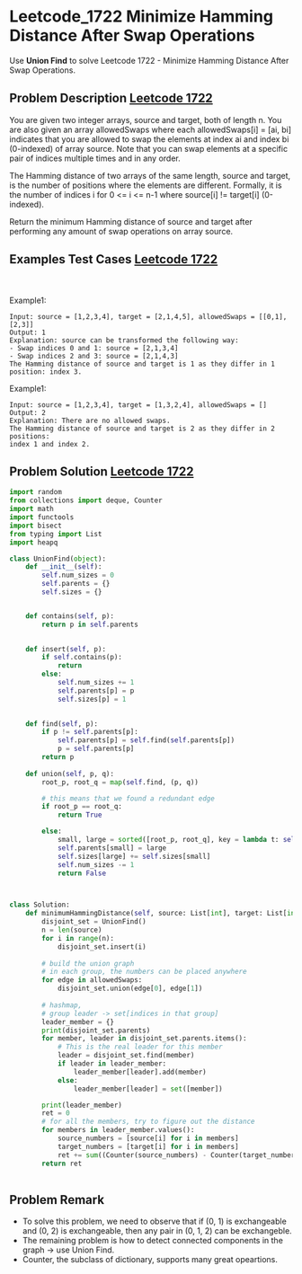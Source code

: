 # Leetcode_1722 Minimize Hamming Distance After Swap Operations


Use **Union Find** to solve Leetcode 1722 - Minimize Hamming Distance After Swap Operations.
<!--more-->

## Problem Description [Leetcode 1722](https://leetcode.com/problems/minimize-hamming-distance-after-swap-operations/)

<p>
You are given two integer arrays, source and target, both of length n. You are also given an array allowedSwaps where each allowedSwaps[i] = [ai, bi] indicates that you are allowed to swap the elements at index ai and index bi (0-indexed) of array source. Note that you can swap elements at a specific pair of indices multiple times and in any order.

The Hamming distance of two arrays of the same length, source and target, is the number of positions where the elements are different. Formally, it is the number of indices i for 0 <= i <= n-1 where source[i] != target[i] (0-indexed).

Return the minimum Hamming distance of source and target after performing any amount of swap operations on array source.
</p>


## Examples Test Cases [Leetcode 1722](https://leetcode.com/problems/minimize-hamming-distance-after-swap-operations/)
<br>


<br>
Example1:
<br>

```
Input: source = [1,2,3,4], target = [2,1,4,5], allowedSwaps = [[0,1],[2,3]]
Output: 1
Explanation: source can be transformed the following way:
- Swap indices 0 and 1: source = [2,1,3,4]
- Swap indices 2 and 3: source = [2,1,4,3]
The Hamming distance of source and target is 1 as they differ in 1 position: index 3.
```


Example1:
<br>

```
Input: source = [1,2,3,4], target = [1,3,2,4], allowedSwaps = []
Output: 2
Explanation: There are no allowed swaps.
The Hamming distance of source and target is 2 as they differ in 2 positions: 
index 1 and index 2.
```

## Problem Solution [Leetcode 1722](https://leetcode.com/problems/minimize-hamming-distance-after-swap-operations/)

```python
import random
from collections import deque, Counter
import math
import functools
import bisect
from typing import List
import heapq

class UnionFind(object):
    def __init__(self):
        self.num_sizes = 0
        self.parents = {}
        self.sizes = {}


    def contains(self, p):
        return p in self.parents
    

    def insert(self, p):
        if self.contains(p):
            return 
        else:
            self.num_sizes += 1
            self.parents[p] = p
            self.sizes[p] = 1
    

    def find(self, p):
        if p != self.parents[p]:
            self.parents[p] = self.find(self.parents[p])
            p = self.parents[p]
        return p
    
    def union(self, p, q):
        root_p, root_q = map(self.find, (p, q))

        # this means that we found a redundant edge
        if root_p == root_q:
            return True

        else:
            small, large = sorted([root_p, root_q], key = lambda t: self.sizes[t])
            self.parents[small] = large
            self.sizes[large] += self.sizes[small]
            self.num_sizes -= 1
            return False



class Solution:
    def minimumHammingDistance(self, source: List[int], target: List[int], allowedSwaps: List[List[int]]) -> int:
        disjoint_set = UnionFind()
        n = len(source)
        for i in range(n):
            disjoint_set.insert(i)
        
        # build the union graph
        # in each group, the numbers can be placed anywhere
        for edge in allowedSwaps:
            disjoint_set.union(edge[0], edge[1])
        
        # hashmap, 
        # group leader -> set[indices in that group]
        leader_member = {}
        print(disjoint_set.parents)
        for member, leader in disjoint_set.parents.items():
            # This is the real leader for this member
            leader = disjoint_set.find(member)
            if leader in leader_member:
                leader_member[leader].add(member)
            else:
                leader_member[leader] = set([member])

        print(leader_member)
        ret = 0
        # for all the members, try to figure out the distance
        for members in leader_member.values():
            source_numbers = [source[i] for i in members]
            target_numbers = [target[i] for i in members]
            ret += sum((Counter(source_numbers) - Counter(target_numbers)).values())
        return ret
        
```

## Problem Remark 
- To solve this problem, we need to observe that if (0, 1) is exchangeable and (0, 2) is exchangeable,
then any pair in (0, 1, 2) can be exchangeble.
- The remaining problem is how to detect connected components in the graph -> use Union Find.
- Counter, the subclass of dictionary, supports many great opeartions.


